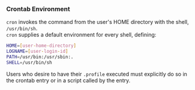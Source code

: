 ### Crontab Environment
`cron` invokes the command from the user's HOME directory with the shell, `/usr/bin/sh`.  
`cron` supplies a default environment for every shell, defining:
```bash
HOME=[user-home-directory]
LOGNAME=[user-login-id]
PATH=/usr/bin:/usr/sbin:.
SHELL=/usr/bin/sh
```
Users who desire to have their `.profile` executed must explicitly do so in the crontab entry or in a script called by the entry.

